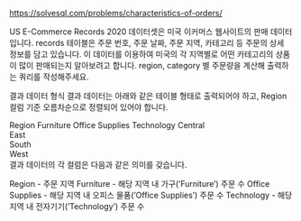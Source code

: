 https://solvesql.com/problems/characteristics-of-orders/

US E-Commerce Records 2020 데이터셋은 미국 이커머스 웹사이트의 판매 데이터 입니다. records 테이블은 주문 번호, 주문 날짜, 주문 지역, 카테고리 등 주문의 상세 정보를 담고 있습니다. 이 데이터를 이용하여 미국의 각 지역별로 어떤 카테고리의 상품이 많이 판매되는지 알아보려고 합니다. region, category 별 주문량을 계산해 출력하는 쿼리를 작성해주세요.

결과 데이터 형식
결과 데이터는 아래와 같은 테이블 형태로 출력되어야 하고, Region 컬럼 기준 오름차순으로 정렬되어 있어야 합니다.

Region	Furniture	Office Supplies	Technology
Central			
East			
South			
West			
결과 데이터의 각 컬럼은 다음과 같은 의미를 갖습니다.

Region - 주문 지역
Furniture - 해당 지역 내 가구(’Furniture’) 주문 수
Office Supplies - 해당 지역 내 오피스 물품(’Office Supplies’) 주문 수
Technology - 해당 지역 내 전자기기(’Technology’) 주문 수
